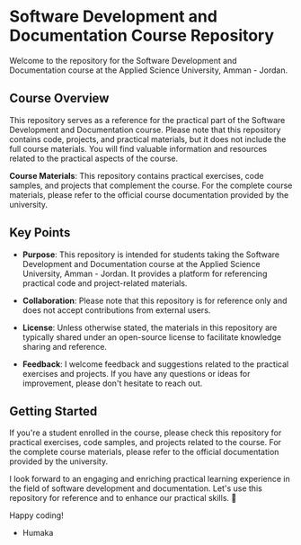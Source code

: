 # Software Development and Documentation Course Repository

Welcome to the repository for the Software Development and Documentation course at the Applied Science University, Amman - Jordan.

## Course Overview

This repository serves as a reference for the practical part of the Software Development and Documentation course. Please note that this repository contains code, projects, and practical materials, but it does not include the full course materials. You will find valuable information and resources related to the practical aspects of the course.

**Course Materials**: This repository contains practical exercises, code samples, and projects that complement the course. For the complete course materials, please refer to the official course documentation provided by the university.

## Key Points

-   **Purpose**: This repository is intended for students taking the Software Development and Documentation course at the Applied Science University, Amman - Jordan. It provides a platform for referencing practical code and project-related materials.

-   **Collaboration**: Please note that this repository is for reference only and does not accept contributions from external users.

-   **License**: Unless otherwise stated, the materials in this repository are typically shared under an open-source license to facilitate knowledge sharing and reference.

-   **Feedback**: I welcome feedback and suggestions related to the practical exercises and projects. If you have any questions or ideas for improvement, please don't hesitate to reach out.

## Getting Started

If you're a student enrolled in the course, please check this repository for practical exercises, code samples, and projects related to the course. For the complete course materials, please refer to the official documentation provided by the university.

I look forward to an engaging and enriching practical learning experience in the field of software development and documentation. Let's use this repository for reference and to enhance our practical skills. 🧠

Happy coding!

-   Humaka
